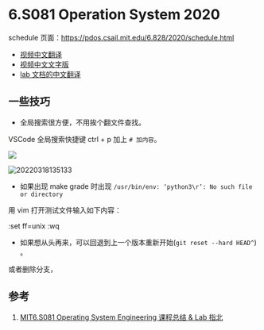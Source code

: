 # 6.S081 Operation System 2020

schedule 页面：https://pdos.csail.mit.edu/6.828/2020/schedule.html

* [视频中文翻译](https://www.bilibili.com/video/BV19k4y1C7kA)
* [视频中文文字版](https://mit-public-courses-cn-translatio.gitbook.io/mit6-s081/)
* [lab 文档的中文翻译](https://github.com/duguosheng/6.S081-All-in-one)

## 一些技巧

* 全局搜索很方便，不用挨个翻文件查找。


VSCode 全局搜索快捷键 ctrl + p 加上 `# 加内容`。

![](image/0-summary/1646449365296.png)

![20220318135133](https://cdn.jsdelivr.net/gh/weijiew/pic/images/20220318135133.png)

* 如果出现 make grade 时出现 `/usr/bin/env: ‘python3\r’: No such file or directory` 

用 vim 打开测试文件输入如下内容：

:set  ff=unix 
:wq

* 如果想从头再来，可以回退到上一个版本重新开始(`git reset --hard HEAD^`) 。




或者删除分支，

## 参考

1. [MIT6.S081 Operating System Engineering 课程总结 & Lab 指北](https://blog.miigon.net/posts/s081-ending/)
